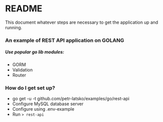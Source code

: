 # README #

This document whatever steps are necessary to get the application up and running.

### An example of REST API application on GOLANG ###

##### Use popular go lib modules:
* GORM
* Validation
* Router

### How do I get set up? ###

* go get -u -t github.com/petr-latsko/examples/go/rest-api
* Configure MySQL database server
* Configure using .env-example
* Run ```> rest-api```

